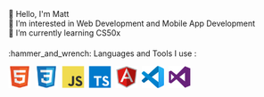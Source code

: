<div>👋 Hello, I'm Matt</div></div>
<div>👀 I’m interested in Web Development and Mobile App Development</div>
<div>🌱 I’m currently learning CS50x</div>

####
####

<div>:hammer_and_wrench: Languages and Tools I use :</div>
<div>
  
  <img src="https://github.com/devicons/devicon/blob/master/icons/html5/html5-original.svg" title="HTML5" alt="HTML5" height="40" width="40">&nbsp;
  <img src="https://github.com/devicons/devicon/blob/master/icons/css3/css3-original.svg" title="CSS3" alt="CSS3" height="40" width="40">&nbsp;
  <img src="https://github.com/devicons/devicon/blob/master/icons/javascript/javascript-original.svg" title="JavaScript" alt="JavaScript" height="40" width="40">&nbsp;
  <img src="https://github.com/devicons/devicon/blob/master/icons/typescript/typescript-original.svg" title="TypeScript" alt="JavaScript" height="40" width="40">&nbsp;
  <img src="https://github.com/devicons/devicon/blob/master/icons/angularjs/angularjs-original.svg" title="Angular" alt="Angular" width="40" height="40">&nbsp;
  <img src="https://github.com/devicons/devicon/blob/master/icons/vscode/vscode-original.svg" title="VSCode" alt="VSCode" width="40" height="40">&nbsp;
  <img src="https://github.com/devicons/devicon/blob/master/icons/visualstudio/visualstudio-plain.svg" title="VisualStudio" alt="VisualStudio" width="40" height="40">&nbsp;

</div>
